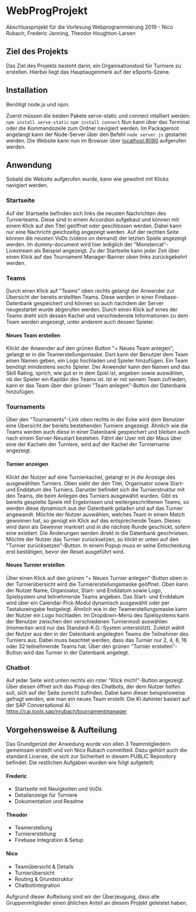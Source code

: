 # WebProgProjekt
Abschlussprojekt für die Vorlesung Webprogrammierung 2019 - Nico Rubach, Frederic Janning, Theodor Houghton-Larsen

## Ziel des Projekts
Das Ziel des Projekts besteht darin, ein Organisationstool für Turniere zu erstellen. Hierbei liegt das Hauptaugenmerk auf der eSports-Szene.

## Installation
Benötigt node.js und npm.

Zuerst müssen die beiden Pakete serve-static und connect intalliert werden:
`npm install serve-static`
`npm install connect`
Nun kann über das Terminal oder die Kommandozeile zum Ordner navigiert werden. Im Packageroot angelangt kann der Node-Server über den Befehl `node server.js` gestartet werden. Die Website kann nun im Browser über [localhost:8080](http://localhost:8080/) aufgerufen werden.

## Anwendung
Sobald die Website aufgerufen wurde, kann wie gewohnt mit Klicks navigiert werden.

### Startseite
Auf der Startseite befinden sich links die neusten Nachrichten des Turnierteams. Diese sind in einem Accordion aufgebaut und können mit einem Klick auf den Titel geöffnet oder geschlossen werden. Dabei kann nur eine Nachricht gleichzeitig angezeigt werden. Auf der rechten Seite können die neusten VoDs (videos on demand) der letzten Spiele angezeigt werden. Im dummy-document wird hier lediglich der "Monstercat"-Livestream als Beispiel angezeigt. Zu der Startseite kann jeder Zeit über einen Klick auf das Tournament Manager-Banner oben links zurückgekehrt werden.

### Teams
Durch einen Klick auf "Teams" oben rechts gelangt der Anwender zur Übersicht der bereits erstellten Teams. Diese werden in einer Firebase-Datenbank gespeichert und können so auch nachdem der Server neugestartet wurde abgerufen werden.
Durch einen Klick auf eines der Teams dreht sich dessen Kachel und verschiedenste Informationen zu dem Team werden angezeigt, unter anderem auch dessen Spieler.

#### Neues Team erstellen
Klickt der Anwender auf den grünen Button "+ Neues Team anlegen", gelangt er in die Teamerstellungsmaske. Dort kann der Benutzer dem Team einen Namen geben, ein Logo hochladen und Spieler hinzufügen. Ein Team benötigt mindestens sechs Spieler. Der Anwender kann den Namen und das Skill Rating, sprich, wie gut er in dem Spiel ist, angeben sowie auswählen, ob der Spieler ein Kapitän des Teams ist. Ist er mit seinem Team zufrieden, kann er das Team über den grünen "Team anlegen"-Button der Datenbank hinzufügen.

### Tournaments
Über den "Tournaments"-Link oben rechts in der Ecke wird dem Benutzer eine Übersicht der bereits bestehenden Turniere angezeigt. Ähnlich wie die Teams werden auch diese in einer Datenbank gespeichert und bleiben auch nach einem Server-Neustart bestehen. Fährt der User mit der Maus über eine der Kacheln der Turniere, wird auf der Kachel der Turniername angezeigt.

#### Turnier anzeigen
Klickt der Nutzer auf eine Turnierkachel, gelangt er in die Anzeige des ausgewählten Turniers. Oben sieht der den Titel, Organisator sowie Start- und Enddatum des Turniers. Darunter befindet sich die Turnierstruktur mit den Teams, die beim Anlegen des Turniers ausgewählt wurden. Gibt es bereits gespielte Spiele mit Ergebnissen und weitergeschrittenen Teams, so werden diese dynamisch aus der Datenbank geladen und auf das Turnier angewandt. Möchte der Nutzer auswählen, welches Team in einem Match gewonnen hat, so genügt ein Klick auf das entsprechende Team. Dieses wird dann als Gewinner markiert und in die nächste Runde geschickt, sofern eine existiert. Die Änderungen werden direkt in die Datenbank geschrieben. Möchte der Nutzer das Turnier zurücksetzen, so klickt er unten auf den "Turnier zurücksetzen"-Button. In einem Popup muss er seine Entscheidung erst bestätigen, bevor der Reset ausgeführt wird.

#### Neues Turnier erstellen
Über einen Klick auf den grünen "+ Neues Turnier anlegen"-Button oben in der Turnierübersicht wird die Turniererstellungsmaske geöffnet. Oben kann der Nutzer Name, Organisator, Start- und Enddatum sowie Logo, Spielsystem und teilnehmende Teams angeben. Das Start- und Enddatum wird über ein Calendar-Pick-Modul dynamisch ausgewählt oder per Tastatureingabe festgelegt. Ähnlich wie in der Teamerstellungsmaske kann der Nutzer ein Logo hochladen. Im Dropdown-Menü des Spielsystems kann der Benutzer zwischen den verschiedenen Turniermodi auswählen (momentan wird nur das Standard-K.O.-System unterstützt). Zuletzt wählt der Nutzer aus den in der Datenbank angelegten Teams die Teilnehmer des Turniers aus. Dabei muss beachtet werden, dass das Turnier nur 2, 4, 8, 16 oder 32 teilnehmende Teams hat. Über den grünen "Turnier erstellen"-Button wird das Turnier in der Datenbank angelegt.

### Chatbot
Auf jeder Seite wird unten rechts ein roter "Klick mich!"-Button angezeigt. Über diesen öffnet sich das Popup des Chatbots, der dem Nutzer helfen soll, sich auf der Seite zurecht zufinden. Dabei kann dieser beispielsweise gefragt werden, wie man ein neues Team erstellt. Die KI dahinter basiert auf der SAP Conversational AI. https://cai.tools.sap/nrubach/tournamentmanager

## Vorgehensweise & Aufteilung
Das Grundgerüst der Anwedung wurde von allen 3 Teammitgliedern gemeinsam erstellt und von Nico Rubach committed. Dazu gehört auch die standard License, die sich zur Sicherheit in diesem PUBLIC Repository befindet. Die restlichen Aufgaben wurden wie folgt aufgeteilt:

#### Frederic
- Startseite mit Neuigkeiten und VoDs
- Detailanzeige für Turniere
- Dokumentation und Readme

#### Theodor
- Teamerstellung
- Turniererstellung
- Firebase Integration & Setup

#### Nico
- Teamübersicht & Details
- Turnierübersicht
- Routing & Grundstruktur
- Chatbotintegration

Aufgrund dieser Aufteilung sind wir der Überzeugung, dass alle Gruppenmitglieder einen ählichen Anteil an diesem Projekt geleistet haben.
